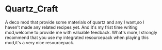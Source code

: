 # Quartz_Craft
A deco mod that provide some materials of quartz and any I want,so I haven't made any related recipes yet. And it's my frist time writing mod,welcome to provide me with valuable feedback. What's more,I strongly recommend that you use my integrated resourcepack when playing this mod,it's a very nice resourcepack.
